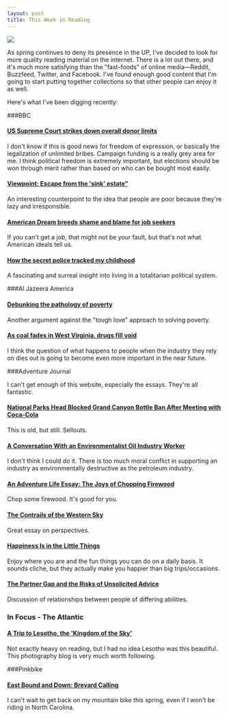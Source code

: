 ```yaml
---
layout: post
title: This Week in Reading
---
```


![](http://eoisaacs.github.io/images/2014-04-02-img1.jpg)

As spring continues to deny its presence in the UP, I've decided to look for more quality reading material on the internet. There is a lot out there, and it's much more satisfying than the "fast-foods" of online media—Reddit, Buzzfeed, Twitter, and Facebook. I've found enough good content that I'm going to start putting together collections so that other people can enjoy it as well.

Here's what I've been digging recently:

###BBC

<h4><a href="http://www.bbc.com/news/world-us-canada-26855657" target="_blank">US Supreme Court strikes down overall donor limits</a></h4>

I don't know if this is good news for freedom of expression, or basically the legalization of unlimited bribes. Campaign funding is a really grey area for me. I think political freedom is extremely important, but elections should be won through merit rather than based on who can be bought most easily.

<h4><a href="http://www.bbc.com/news/magazine-26254706" target="_blank">Viewpoint: Escape from the 'sink' estate"</a></h4>

An interesting counterpoint to the idea that people are poor because they're lazy and irresponsible.

<h4><a href="http://www.bbc.com/news/magazine-26669971" target="_blank">American Dream breeds shame and blame for job seekers</a></h4>

If you can't get a job, that might not be your fault, but that's not what American ideals tell us.

<h4><a href="http://www.bbc.com/news/magazine-26838177" target="_blank">How the secret police tracked my childhood</a></h4>

A fascinating and surreal insight into living in a totalitarian political system.

###Al Jazeera America

<h4><a href="http://america.aljazeera.com/opinions/2014/3/culture-of-povertysocialwelfarepaulryanaffluenza.html" target="_blank">Debunking the pathology of poverty</a></h4>

Another argument against the "tough love" approach to solving poverty.

<h4><a href="http://america.aljazeera.com/features/2014/3/as-coal-fades-inwestvirginiadrugsfillthevoid.html" target= "_blank">As coal fades in West Virginia, drugs fill void</a></h4>

I think the question of what happens to people when the industry they rely on dies out is going to become even more important in the near future.

###Adventure Journal

I can't get enough of this website, especially the essays. They're all fantastic.

<h4><a href="http://www.adventure-journal.com/2011/11/national-parks-head-blocked-grand-canyon-bottle-ban-after-meeting-with-coca-cola/" target="_blank">National Parks Head Blocked Grand Canyon Bottle Ban After Meeting with Coca-Cola</a></h4>

This is old, but still. Sellouts.

<h4><a href="http://www.adventure-journal.com/2012/04/a-conversation-with-an-environmentalist-oil-industry-worker/" target= "_blank">A Conversation With an Environmentalist Oil Industry Worker</a></h4>

I don't think I could do it. There is too much moral conflict in supporting an industry as environmentally destructive as the petroleum industry.

<h4><a href="http://www.adventure-journal.com/2009/12/the-joys-of-chopping-firewood/" target= "_blank">An Adventure Life Essay: The Joys of Chopping Firewood</a></h4>

Chop some firewood. It's good for you.

<h4><a href="http://www.adventure-journal.com/2011/05/the-contrails-of-the-western-sky/" target= "_blank">The Contrails of the Western Sky</a></h4>

Great essay on perspectives.

<h4><a href="http://www.adventure-journal.com/2014/03/happiness-is-in-the-little-things/" target= "_blank">Happiness Is in the Little Things</a></h4>

Enjoy where you are and the fun things you can do on a daily basis. It sounds cliche, but they actually make you happier than big trips/occasions.

<h4><a href="http://www.adventure-journal.com/2014/03/the-partner-gap-and-the-risks-of-unsolicited-advice/" target= "_blank">The Partner Gap and the Risks of Unsolicited Advice</a></h4>

Discussion of relationships between people of differing abilities.

### In Focus - The Atlantic

<h4><a href="http://www.theatlantic.com/infocus/2014/04/a-trip-to-lesotho-the-kingdom-of-the-sky/100708/" target= "_blank">A Trip to Lesotho, the 'Kingdom of the Sky'</a></h4>

Not exactly heavy on reading, but I had no idea Lesotho was this beautiful. This photography blog is very much worth following.

###Pinkbike

<h4><a href="http://www.pinkbike.com/news/east-bound-and-down-brevard-calling-2014.html" target= "_blank">East Bound and Down: Brevard Calling</a></h4>

I can't wait to get back on my mountain bike this spring, even if I won't be riding in North Carolina.